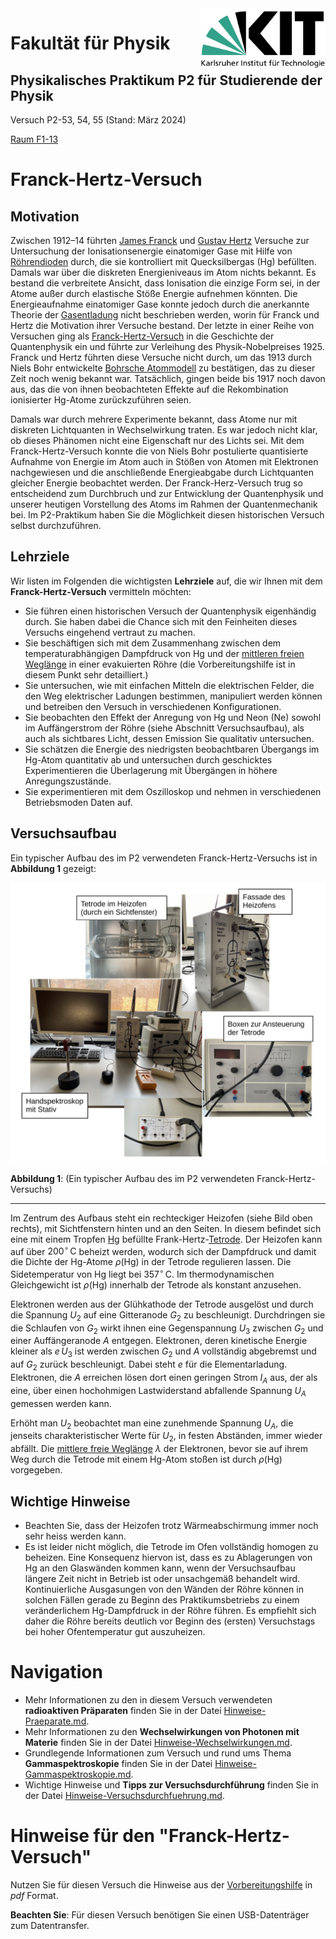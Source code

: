 <img src="../figures/Logo_KIT.svg" width="200" style="float:right;" />

# Fakultät für Physik

## Physikalisches Praktikum P2 für Studierende der Physik

Versuch P2-53, 54, 55 (Stand: März 2024)

[Raum F1-13](https://labs.physik.kit.edu/img/Praktikum/Lageplan_P2.png)



# Franck-Hertz-Versuch

## Motivation

Zwischen 1912–14 führten [James Franck](https://de.wikipedia.org/wiki/James_Franck) und [Gustav Hertz](https://de.wikipedia.org/wiki/Gustav_Hertz) Versuche zur Untersuchung der Ionisationsenergie einatomiger Gase mit Hilfe von [Röhrendioden](https://de.wikipedia.org/wiki/R%C3%B6hrendiode) durch, die sie kontrolliert mit Quecksilbergas ($\mathrm{Hg}$) befüllten. Damals war über die diskreten Energieniveaus im Atom nichts bekannt. Es bestand die verbreitete Ansicht, dass Ionisation die einzige Form sei, in der Atome außer durch elastische Stöße Energie aufnehmen könnten. Die Energieaufnahme einatomiger Gase konnte jedoch durch die anerkannte Theorie der [Gasentladung](https://de.wikipedia.org/wiki/Gasentladung) nicht beschrieben werden, worin für Franck und Hertz die Motivation ihrer Versuche bestand. Der letzte in einer Reihe von Versuchen ging als [Franck-Hertz-Versuch](https://de.wikipedia.org/wiki/Franck-Hertz-Versuch) in die Geschichte der Quantenphysik ein und führte zur Verleihung des Physik-Nobelpreises 1925. Franck und Hertz führten diese Versuche nicht durch, um das 1913 durch Niels Bohr entwickelte [Bohrsche Atommodell](https://de.wikipedia.org/wiki/Bohrsches_Atommodell) zu bestätigen, das zu dieser Zeit noch wenig bekannt war. Tatsächlich, gingen beide bis 1917 noch davon aus, das die von ihnen beobachteten Effekte auf die Rekombination ionisierter $\mathrm{Hg}$-Atome zurückzuführen seien. 

Damals war durch mehrere Experimente bekannt, dass Atome nur mit diskreten Lichtquanten in Wechselwirkung traten. Es war jedoch nicht klar, ob dieses Phänomen nicht eine Eigenschaft nur des Lichts sei. Mit dem Franck-Hertz-Versuch konnte die von Niels Bohr postulierte quantisierte Aufnahme von Energie im Atom auch in Stößen von Atomen mit Elektronen nachgewiesen und die anschließende Energieabgabe durch Lichtquanten gleicher Energie beobachtet werden. Der Franck-Herz-Versuch trug so entscheidend zum Durchbruch und zur Entwicklung der Quantenphysik und unserer heutigen Vorstellung des Atoms im Rahmen der Quantenmechanik bei. Im P2-Praktikum haben Sie die Möglichkeit diesen historischen Versuch selbst durchzuführen.

## Lehrziele

Wir listen im Folgenden die wichtigsten **Lehrziele** auf, die wir Ihnen mit dem **Franck-Hertz-Versuch** vermitteln möchten: 

- Sie führen einen historischen Versuch der Quantenphysik eigenhändig durch. Sie haben dabei die Chance sich mit den Feinheiten dieses Versuchs eingehend vertraut zu machen.
- Sie beschäftigen sich mit dem Zusammenhang zwischen dem temperaturabhängigen Dampfdruck von $\mathrm{Hg}$ und der [mittleren freien Weglänge](https://de.wikipedia.org/wiki/Mittlere_freie_Wegl%C3%A4nge) in einer evakuierten Röhre (die Vorbereitungshilfe ist in diesem Punkt sehr detailliert.) 
- Sie untersuchen, wie mit einfachen Mitteln die elektrischen Felder, die den Weg elektrischer Ladungen bestimmen, manipuliert werden können und betreiben den Versuch in verschiedenen Konfigurationen.
- Sie beobachten den Effekt der Anregung von $\mathrm{Hg}$ und Neon ($\mathrm{Ne}$) sowohl im Auffängerstrom der Röhre (siehe Abschnitt Versuchsaufbau), als auch als sichtbares Licht, dessen Emission Sie qualitativ untersuchen. 
- Sie schätzen die Energie des niedrigsten beobachtbaren Übergangs im $\mathrm{Hg}$-Atom quantitativ ab und untersuchen durch geschicktes Experimentieren die Überlagerung mit Übergängen in höhere Anregungszustände.
- Sie experimentieren mit dem Oszilloskop und nehmen in verschiedenen Betriebsmoden Daten auf.

## Versuchsaufbau

Ein typischer Aufbau des im P2 verwendeten Franck-Hertz-Versuchs ist in **Abbildung 1** gezeigt:

<img src="./figures/FranckHertz.png" width="1000" style="zoom:100%;" />

**Abbildung 1**: (Ein typischer Aufbau des im P2 verwendeten Franck-Hertz-Versuchs)

---

Im Zentrum des Aufbaus steht ein rechteckiger Heizofen (siehe Bild oben rechts), mit Sichtfenstern hinten und an den Seiten. In diesem befindet sich eine mit einem Tropfen [$\mathrm{Hg}$](https://de.wikipedia.org/wiki/Quecksilber) befüllte Frank-Hertz-[Tetrode](https://de.wikipedia.org/wiki/Elektronenr%C3%B6hre#Tetrode). Der Heizofen kann auf über $200^{\circ}\,\mathrm{C}$ beheizt werden, wodurch sich der Dampfdruck und damit die Dichte der $\mathrm{Hg}$-Atome $\rho(\mathrm{Hg})$ in der Tetrode regulieren lassen. Die Sidetemperatur von $\mathrm{Hg}$ liegt bei $357^{\circ}\,\mathrm{C}$. Im thermodynamischen Gleichgewicht ist $\rho(\mathrm{Hg})$ innerhalb der Tetrode als konstant anzusehen. 

Elektronen werden aus der Glühkathode der Tetrode ausgelöst und durch die Spannung $U_{2}$ auf eine Gitteranode $G_{2}$ zu beschleunigt. Durchdringen sie die Schlaufen von $G_{2}$ wirkt ihnen eine Gegenspannung $U_{3}$ zwischen $G_{2}$ und einer Auffängeranode $A$ entgegen. Elektronen, deren kinetische Energie kleiner als $e\,U_{3}$ ist werden zwischen $G_{2}$ und $A$ vollständig abgebremst und auf $G_{2}$ zurück beschleunigt. Dabei steht $e$ für die Elementarladung. Elektronen, die $A$ erreichen lösen dort einen geringen Strom $I_{A}$ aus, der als eine, über einen hochohmigen Lastwiderstand abfallende Spannung $U_{A}$ gemessen werden kann. 

Erhöht man $U_{2}$ beobachtet man eine zunehmende Spannung $U_{A}$, die jenseits charakteristischer Werte für $U_{2}$, in festen Abständen, immer wieder abfällt. Die [mittlere freie Weglänge](https://de.wikipedia.org/wiki/Mittlere_freie_Wegl%C3%A4nge) $\lambda$ der Elektronen, bevor sie auf ihrem Weg durch die Tetrode mit einem $\mathrm{Hg}$-Atom stoßen ist durch $\rho(\mathrm{Hg})$ vorgegeben.  

## Wichtige Hinweise

- Beachten Sie, dass der Heizofen trotz Wärmeabschirmung immer noch sehr heiss werden kann. 
- Es ist leider nicht möglich, die Tetrode im Ofen vollständig homogen zu beheizen. Eine Konsequenz hiervon ist, dass es zu Ablagerungen von $\mathrm{Hg}$ an den Glaswänden kommen kann, wenn der Versuchsaufbau längere Zeit nicht in Betrieb ist oder unsachgemäß behandelt wird. Kontinuierliche Ausgasungen von den Wänden der Röhre können in solchen Fällen gerade zu Beginn des Praktikumsbetriebs zu einem veränderlichem $\mathrm{Hg}$-Dampfdruck in der Röhre führen. Es empfiehlt sich daher die Röhre bereits deutlich vor Beginn des (ersten) Versuchstags bei hoher Ofentemperatur gut auszuheizen.  

# Navigation

- Mehr Informationen zu den in diesem Versuch verwendeten **radioaktiven Präparaten** finden Sie in der Datei [Hinweise-Praeparate.md](https://gitlab.kit.edu/kit/etp-lehre/p2-praktikum/students/-/blob/main/Gammaspektroskopie/doc/Hinweise-Praeparate.md).
- Mehr Informationen zu den **Wechselwirkungen von Photonen mit Materie** finden Sie in der Datei [Hinweise-Wechselwirkungen.md](https://gitlab.kit.edu/kit/etp-lehre/p2-praktikum/students/-/blob/main/Gammaspektroskopie/doc/Hinweise-Wechselwirkungen.md).
- Grundlegende Informationen zum Versuch und rund ums Thema **Gammaspektroskopie** finden Sie in der Datei [Hinweise-Gammaspektroskopie.md](https://gitlab.kit.edu/kit/etp-lehre/p2-praktikum/students/-/blob/main/Gammaspektroskopie/doc/Hinweise-Gammaspektroskopie.md). 
- Wichtige Hinweise und **Tipps zur Versuchsdurchführung** finden Sie in der Datei [Hinweise-Versuchsdurchfuehrung.md](https://gitlab.kit.edu/kit/etp-lehre/p2-praktikum/students/-/blob/main/Gammaspektroskopie/doc/Hinweise-Versuchsdurchfuehrung.md).





# Hinweise für den "Franck-Hertz-Versuch" 

Nutzen Sie für diesen Versuch die Hinweise aus der [Vorbereitungshilfe](https://git.scc.kit.edu/etp-lehre/p2-for-students/-/blob/main/Franck_Hertz_Versuch/Franck-Hertz-Vorbereitungshilfe.pdf) in *pdf* Format. 

**Beachten Sie**: Für diesen Versuch benötigen Sie einen USB-Datenträger zum Datentransfer. 
